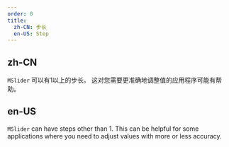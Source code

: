 ```yaml
---
order: 0
title:
  zh-CN: 步长
  en-US: Step
---
```


## zh-CN

`MSlider` 可以有1以上的步长。 这对您需要更准确地调整值的应用程序可能有帮助。

## en-US

`MSlider` can have steps other than 1. This can be helpful for some applications where you need to adjust values with more or less accuracy.
